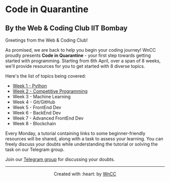 # Code in Quarantine 

## By the Web & Coding Club IIT Bombay

Greetings from the Web & Coding Club!

As promised, we are back to help you begin your coding journey! WnCC proudly presents __Code in Quarantine__ - your first step towards getting started with programming. Starting from 6th April, over a span of 8 weeks, we'll provide resources for you to get started with 8 diverse topics.

Here's the list of topics being covered:
- [Week 1 - Python](./Week_1_Python/README.md)
- [Week 2 - Competitive Programming](./Week_2_CC/README.md)
- Week 3 - Machine Learning
- Week 4 - Git/GitHub
- Week 5 - FrontEnd Dev
- Week 6 - BackEnd Dev
- Week 7 - Advanced FrontEnd Dev
- Week 8 - Blockchain

Every Monday, a tutorial containing links to some beginner-friendly resources will be shared, along with a task to assess your learning. You can freely discuss your doubts while understanding the tutorial or solving the task on our Telegram group.

Join our [Telegram group](https://t.me/joinchat/Go8oWRUqXsSufvCA75qMUQ) for discussing your doubts.

***

<p align="center">Created with :heart: by <a href="https://www.wncc-iitb.org/">WnCC</a></p>

